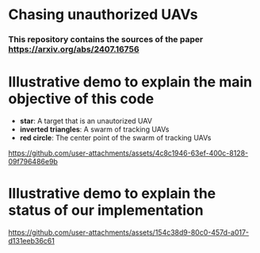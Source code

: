 # Chasing unauthorized UAVs
### This repository contains the sources of the paper https://arxiv.org/abs/2407.16756




# Illustrative demo to explain the main objective of this code
- **star**: A target that is an unautorized UAV
- **inverted triangles**: A swarm of tracking UAVs
- **red circle**: The center point of the swarm of tracking UAVs
  
https://github.com/user-attachments/assets/4c8c1946-63ef-400c-8128-09f796486e9b

# Illustrative demo to explain the status of our implementation

https://github.com/user-attachments/assets/154c38d9-80c0-457d-a017-d131eeb36c61

